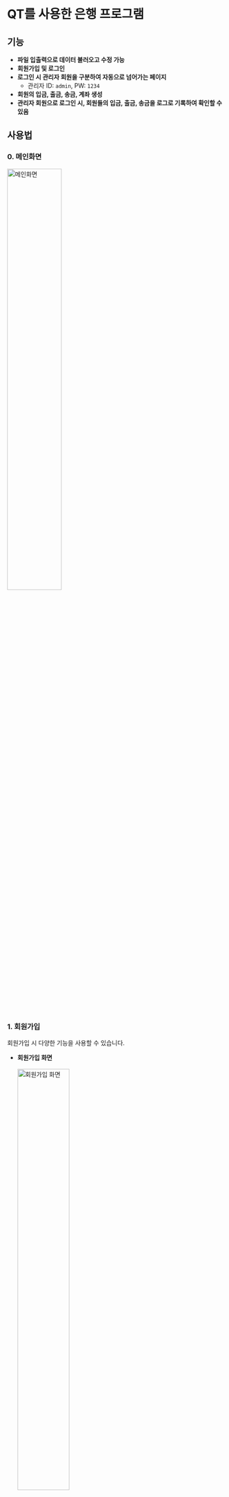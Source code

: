 # QT를 사용한 은행 프로그램

## 기능

- **파일 입출력으로 데이터 불러오고 수정 가능**
- **회원가입 및 로그인**
- **로그인 시 관리자 회원을 구분하여 자동으로 넘어가는 페이지**  
  - 관리자 ID: `admin`, PW: `1234`
- **회원의 입금, 출금, 송금, 계좌 생성**
- **관리자 회원으로 로그인 시, 회원들의 입금, 출금, 송금을 로그로 기록하여 확인할 수 있음**

## 사용법

### 0. 메인화면
<img src="https://github.com/user-attachments/assets/def5c793-c227-4ee6-8032-e0adaad5c9e0" alt="메인화면" width="50%">

<br>

### 1. 회원가입
회원가입 시 다양한 기능을 사용할 수 있습니다.

- **회원가입 화면**<br><br>
  <img src="https://github.com/user-attachments/assets/03898790-5fb3-4dca-8469-1b2bf5dbb20a" alt="회원가입 화면" width="50%">

  <br>
  

- **은행 선택 가능**<br><br>
  <img src="https://github.com/user-attachments/assets/b4cb135d-e8b1-4030-a3d9-abf6dc11c819" alt="은행 선택" width="50%">

  <br>

- **회원가입 성공 시 메시지 박스**<br><br>
  <img src="https://github.com/user-attachments/assets/7c988bf7-3254-48a0-8a7f-86fbd23673cc" alt="회원가입 성공" width="50%">

  <br>

- **이미 동일한 ID가 존재할 때**<br><br>
  <img src="https://github.com/user-attachments/assets/bc5ff5e1-f142-4622-97b7-16df945ce5d9" alt="중복 ID 경고" width="50%">

  <br>

- **공백이 존재할 때**<br><br>
  <img src="https://github.com/user-attachments/assets/bb00c65d-f350-4874-ac9e-44a93593835b" alt="공백 경고" width="50%">

  <br>

### 3. 회원 로그인
<img src="https://github.com/user-attachments/assets/ba68fc27-27fd-425e-8934-e83e5b4aa92c" alt="회원 로그인" width="50%">

<br>

### 5. 입금, 출금, 송금, 계좌 생성
이 단계에서 사용자는 다양한 금융 기능을 사용할 수 있습니다.

<br>

### 7. 관리자 로그인, 로그 확인
관리자로 로그인하면, 모든 사용자의 거래 내역을 확인할 수 있습니다.

<img src="https://github.com/user-attachments/assets/468262de-a93e-4d29-b9c7-d2c5b983f9b9" alt="관리자 로그인" width="50%">

<br>
